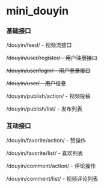 # mini_douyin

### 基础接口

/douyin/feed/ - 视频流接口

~~/douyin/user/register/ - 用户注册接口~~

~~/douyin/user/login/ - 用户登录接口~~

~~/douyin/user/ - 用户信息~~

/douyin/publish/action/ - 视频投稿

/douyin/publish/list/ - 发布列表

### 互动接口

/douyin/favorite/action/ - 赞操作

/douyin/favorite/list/ - 喜欢列表

/douyin/comment/action/ - 评论操作

/douyin/comment/list/ - 视频评论列表
